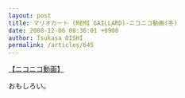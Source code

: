 ```yaml
---
layout: post
title: マリオカート (REMI GAILLARD)‐ニコニコ動画(冬)
date: 2008-12-06 08:36:01 +0900
author: Tsukasa OISHI
permalink: /articles/645
---
```



<script type="text/javascript" src="http://ext.nicovideo.jp/thumb_watch/sm5453721?w=490&amp;h=307"></script>  

<noscript><a href="http://www.nicovideo.jp/watch/sm5453721">【ニコニコ動画】</a></noscript>  

おもしろい。  
